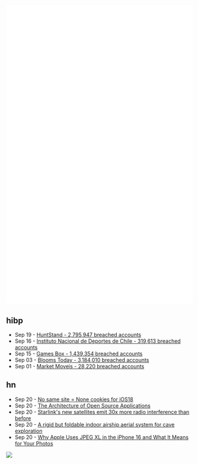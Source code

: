 ![Metrics](https://raw.githubusercontent.com/phixion/phixion/master/metrics.svg)

## hibp

<!--
for https://github.com/phixion/phixion/blob/main/.github/workflows/feeds.yml
-->
<!--START_SECTION:haveibeenpwnd-->
- Sep 19 - [HuntStand - 2,795,947 breached accounts](https://haveibeenpwned.com/PwnedWebsites#HuntStand)
- Sep 16 - [Instituto Nacional de Deportes de Chile - 319,613 breached accounts](https://haveibeenpwned.com/PwnedWebsites#InstitutoNacionalDeDeportesDeChile)
- Sep 15 - [Games Box - 1,439,354 breached accounts](https://haveibeenpwned.com/PwnedWebsites#GamesBox)
- Sep 03 - [Blooms Today - 3,184,010 breached accounts](https://haveibeenpwned.com/PwnedWebsites#BloomsToday)
- Sep 01 - [Market Moveis - 28,220 breached accounts](https://haveibeenpwned.com/PwnedWebsites#MarketMoveis)
<!--END_SECTION:haveibeenpwnd-->

## hn

<!--
for https://github.com/phixion/phixion/blob/main/.github/workflows/feeds.yml
-->
<!--START_SECTION:hn-->
- Sep 20 - [No same site = None cookies for iOS18](https://github.com/WebKit/WebKit/pull/33164)
- Sep 20 - [The Architecture of Open Source Applications](https://aosabook.org/en/)
- Sep 20 - [Starlink's new satellites emit 30x more radio interference than before](https://www.theregister.com/2024/09/19/starlinks_spacex_satellites_radio_interference/)
- Sep 20 - [A rigid but foldable indoor airship aerial system for cave exploration](https://arxiv.org/abs/2409.07591)
- Sep 20 - [Why Apple Uses JPEG XL in the iPhone 16 and What It Means for Your Photos](https://petapixel.com/2024/09/18/why-apple-uses-jpeg-xl-in-the-iphone-16-and-what-it-means-for-your-photos/)
<!--END_SECTION:hn-->

<!--
for https://yhype.me
-->
![](https://hit.yhype.me/github/profile?user_id=13013670)
